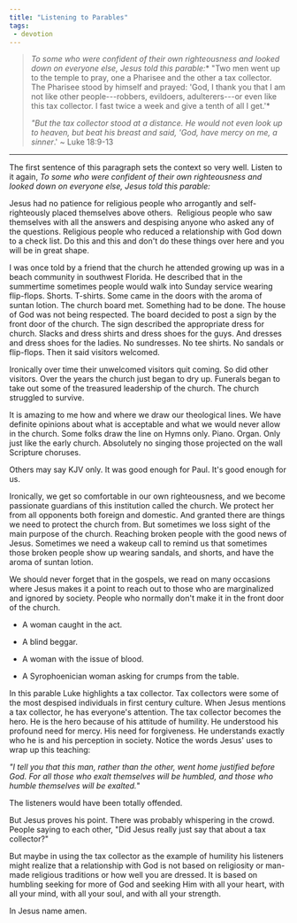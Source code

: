 ```yaml
---
title: "Listening to Parables"
tags:
 - devotion
---
```

> *To some who were confident of their own righteousness and looked down on everyone else, Jesus told this parable:** "Two men went up to the temple to pray, one a Pharisee and the other a tax collector. The Pharisee stood by himself and prayed: 'God, I thank you that I am not like other people---robbers, evildoers, adulterers---or even like this tax collector. I fast twice a week and give a tenth of all I get.'*
>
> *"But the tax collector stood at a distance. He would not even look up to heaven, but beat his breast and said, 'God, have mercy on me, a sinner*.'
> ~ Luke 18:9-13
* * *
The first sentence of this paragraph sets the context so very well. Listen to it again, *To some who were confident of their own righteousness and looked down on everyone else, Jesus told this parable:*

Jesus had no patience for religious people who arrogantly and self-righteously placed themselves above others.  Religious people who saw themselves with all the answers and despising anyone who asked any of the questions. Religious people who reduced a relationship with God down to a check list. Do this and this and don't do these things over here and you will be in great shape.

I was once told by a friend that the church he attended growing up was in a beach community in southwest Florida. He described that in the summertime sometimes people would walk into Sunday service wearing flip-flops. Shorts. T-shirts. Some came in the doors with the aroma of suntan lotion. The church board met. Something had to be done. The house of God was not being respected. The board decided to post a sign by the front door of the church. The sign described the appropriate dress for church. Slacks and dress shirts and dress shoes for the guys. And dresses and dress shoes for the ladies. No sundresses. No tee shirts. No sandals or flip-flops. Then it said visitors welcomed.

Ironically over time their unwelcomed visitors quit coming. So did other visitors. Over the years the church just began to dry up. Funerals began to take out some of the treasured leadership of the church. The church struggled to survive.

It is amazing to me how and where we draw our theological lines. We have definite opinions about what is acceptable and what we would never allow in the church. Some folks draw the line on Hymns only. Piano. Organ. Only just like the early church. Absolutely no singing those projected on the wall Scripture choruses.

Others may say KJV only. It was good enough for Paul. It's good enough for us.

Ironically, we get so comfortable in our own righteousness, and we become passionate guardians of this institution called the church. We protect her from all opponents both foreign and domestic. And granted there are things we need to protect the church from. But sometimes we loss sight of the main purpose of the church. Reaching broken people with the good news of Jesus. Sometimes we need a wakeup call to remind us that sometimes those broken people show up wearing sandals, and shorts, and have the aroma of suntan lotion.

We should never forget that in the gospels, we read on many occasions where Jesus makes it a point to reach out to those who are marginalized and ignored by society. People who normally don't make it in the front door of the church.

- A woman caught in the act.

- A blind beggar.

- A woman with the issue of blood.

- A Syrophoenician woman asking for crumps from the table.

In this parable Luke highlights a tax collector. Tax collectors were some of the most despised individuals in first century culture. When Jesus mentions a tax collector, he has everyone's attention. The tax collector becomes the hero. He is the hero because of his attitude of humility. He understood his profound need for mercy. His need for forgiveness. He understands exactly who he is and his perception in society. Notice the words Jesus' uses to wrap up this teaching:

*"I tell you that this man, rather than the other, went home justified before God. For all those who exalt themselves will be humbled, and those who humble themselves will be exalted.*"

The listeners would have been totally offended.

But Jesus proves his point. There was probably whispering in the crowd. People saying to each other, "Did Jesus really just say that about a tax collector?"

But maybe in using the tax collector as the example of humility his listeners might realize that a relationship with God is not based on religiosity or man-made religious traditions or how well you are dressed. It is based on humbling seeking for more of God and seeking Him with all your heart, with all your mind, with all your soul, and with all your strength.

In Jesus name amen.

